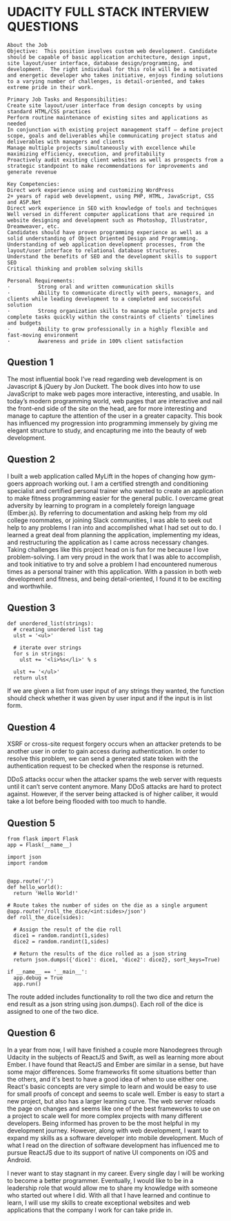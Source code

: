 # UDACITY FULL STACK INTERVIEW QUESTIONS
```
About the Job
Objective:  This position involves custom web development. Candidate should be capable of basic application architecture, design input, site layout/user interface, database design/programming, and development.  The right individual for this role will be a motivated and energetic developer who takes initiative, enjoys finding solutions to a varying number of challenges, is detail-oriented, and takes extreme pride in their work.

Primary Job Tasks and Responsibilities:
Create site layout/user interface from design concepts by using standard HTML/CSS practices
Perform routine maintenance of existing sites and applications as needed
In conjunction with existing project management staff – define project scope, goals and deliverables while communicating project status and deliverables with managers and clients
Manage multiple projects simultaneously with excellence while maximizing efficiency, execution, and profitability
Proactively audit existing client websites as well as prospects from a strategic standpoint to make recommendations for improvements and generate revenue

Key Competencies:
Direct work experience using and customizing WordPress
2+ years of rapid web development, using PHP, HTML, JavaScript, CSS and ASP.Net
Direct work experience in SEO with knowledge of tools and techniques
Well versed in different computer applications that are required in website designing and development such as Photoshop, Illustrator, Dreamweaver, etc.
Candidates should have proven programming experience as well as a solid understanding of Object Oriented Design and Programming.
Understanding of web application development processes, from the layout/user interface to relational database structures.
Understand the benefits of SEO and the development skills to support SEO
Critical thinking and problem solving skills

Personal Requirements:
·         Strong oral and written communication skills
·         Ability to communicate directly with peers, managers, and clients while leading development to a completed and successful solution
·         Strong organization skills to manage multiple projects and complete tasks quickly within the constraints of clients' timelines and budgets
·         Ability to grow professionally in a highly flexible and fast-moving environment
·         Awareness and pride in 100% client satisfaction
```

## Question 1
The most influential book I’ve read regarding web development is on Javascript & jQuery by Jon Duckett. The book dives into how to use JavaScript to make web pages more interactive, interesting, and usable. In today’s modern programming world, web pages that are interactive and nail the front-end side of the site on the head, are for more interesting and manage to capture the attention of the user in a greater capacity. This book has influenced my progression into programming immensely by giving me elegant structure to study, and encapturing me into the beauty of web development.

## Question 2
I built a web application called MyLift in the hopes of changing how gym-goers approach working out. I am a certified strength and conditioning specialist and certified personal trainer who wanted to create an application to make fitness programming easier for the general public. I overcame great adversity by learning to program in a completely foreign language (Ember.js). By referring to documentation and asking help from my old college roommates, or joining Slack communities, I was able to seek out help to any problems I ran into and accomplished what I had set out to do. I learned a great deal from planning the application, implementing my ideas, and restructuring the application as I came across necessary changes. Taking challenges like this project head on is fun for me because I love problem-solving. I am very proud in the work that I was able to accomplish, and took initiative to try and solve a problem I had encountered numerous times as a personal trainer with this application. With a passion in both web development and fitness, and being detail-oriented, I found it to be exciting and worthwhile.  

## Question 3
```
def unordered_list(strings):
  # creating unordered list tag
  ulst = '<ul>'

  # iterate over strings
  for s in strings:
    ulst += '<li>%s</li>' % s

  ulst += '</ul>'
  return ulst
```
If we are given a list from user input of any strings they wanted, the function should check whether it was given by user input and if the input is in list form.

## Question 4
XSRF or cross-site request forgery occurs when an attacker pretends to be another user in order to gain access during authentication. In order to resolve this problem, we can send a generated state token with the authentication request to be checked when the response is returned.

DDoS attacks occur when the attacker spams the web server with requests until it can’t serve content anymore. Many DDoS attacks are hard to protect against. However, if the server being attacked is of higher caliber, it would take a lot before being flooded with too much to handle.

## Question 5
```
from flask import Flask
app = Flask(__name__)

import json
import random


@app.route('/')
def hello_world():
  return 'Hello World!'

# Route takes the number of sides on the die as a single argument
@app.route('/roll_the_dice/<int:sides>/json')
def roll_the_dice(sides):

  # Assign the result of the die roll
  dice1 = random.randint(1,sides)
  dice2 = random.randint(1,sides)

  # Return the results of the dice rolled as a json string
  return json.dumps({'dice1': dice1, 'dice2': dice2}, sort_keys=True)

if __name__ == '__main__':
  app.debug = True
  app.run()
```
The route added includes functionality to roll the two dice and return the end result as a json string using json.dumps(). Each roll of the dice is assigned to one of the two dice.

## Question 6
In a year from now, I will have finished a couple more Nanodegrees through Udacity in the subjects of ReactJS and Swift, as well as learning more about Ember. I have found that ReactJS and Ember are similar in a sense, but have some major differences. Some frameworks fit some situations better than the others, and it's best to have a good idea of when to use either one. React's basic concepts are very simple to learn and would be easy to use for small proofs of concept and seems to scale well. Ember is easy to start a new project, but also has a larger learning curve. The web server reloads the page on changes and seems like one of the best frameworks to use on a project to scale well for more complex projects with many different developers. Being informed has proven to be the most helpful in my development journey. However, along with web development, I want to expand my skills as a software developer into mobile development. Much of what I read on the direction of software development has influenced me to pursue ReactJS due to its support of native UI components on iOS and Android.

I never want to stay stagnant in my career. Every single day I will be working to become a better programmer. Eventually, I would like to be in a leadership role that would allow me to share my knowledge with someone who started out where I did. With all that I have learned and continue to learn, I will use my skills to create exceptional websites and web applications that the company I work for can take pride in.
